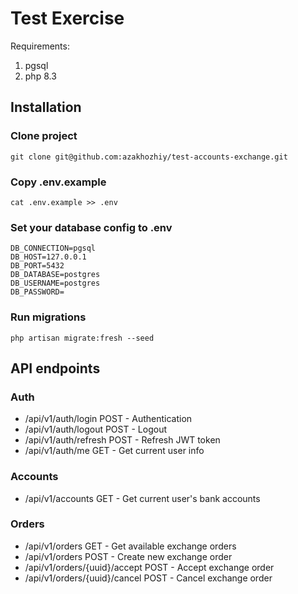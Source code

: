 # Test Exercise

Requirements:
1. pgsql
2. php 8.3

## Installation

### Clone project
```
git clone git@github.com:azakhozhiy/test-accounts-exchange.git
```

### Copy .env.example
```
cat .env.example >> .env
```

### Set your database config to .env
```
DB_CONNECTION=pgsql
DB_HOST=127.0.0.1
DB_PORT=5432
DB_DATABASE=postgres
DB_USERNAME=postgres
DB_PASSWORD=
```

### Run migrations

```
php artisan migrate:fresh --seed
```

## API endpoints

### Auth 
- /api/v1/auth/login POST - Authentication
- /api/v1/auth/logout POST - Logout
- /api/v1/auth/refresh POST - Refresh JWT token
- /api/v1/auth/me GET - Get current user info

### Accounts
- /api/v1/accounts GET - Get current user's bank accounts

### Orders
- /api/v1/orders GET - Get available exchange orders
- /api/v1/orders POST - Create new exchange order
- /api/v1/orders/{uuid}/accept POST - Accept exchange order
- /api/v1/orders/{uuid}/cancel POST - Cancel exchange order
